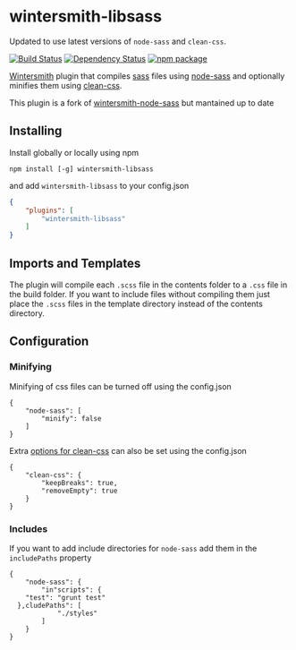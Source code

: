 # wintersmith-libsass

Updated to use latest versions of `node-sass` and `clean-css`.

[![Build Status](https://travis-ci.org/rafinskipg/wintersmith-libsass.svg?branch=master)](https://travis-ci.org/rafinskipg/wintersmith-libsass)
[![Dependency Status](https://www.versioneye.com/user/projects/552f7b8210e71490660008d6/badge.svg?style=flat)](https://www.versioneye.com/user/projects/552f7b8210e71490660008d6)
[![npm package](http://img.shields.io/npm/v/wintersmith-libsass.svg?style=flat)](https://www.npmjs.org/package/wintersmith-libsass)

[Wintersmith](https://github.com/jnordberg/wintersmith) plugin that compiles
[sass](http://sass-lang.com) files using
[node-sass](https://github.com/andrew/node-sass) and optionally minifies them
using [clean-css](https://github.com/GoalSmashers/clean-css).


This plugin is a fork of [wintersmith-node-sass](https://github.com/semfact/wintersmith-node-sass) but mantained up to date


## Installing

Install globally or locally using npm

```
npm install [-g] wintersmith-libsass
```

and add `wintersmith-libsass` to your config.json

```json
{
	"plugins": [
		"wintersmith-libsass"
	]
}
```
## Imports and Templates

The plugin will compile each `.scss` file in the contents folder to a `.css`
file in the build folder. If you want to include files without compiling them
just place the `.scss` files in the template directory instead of the contents
directory.

## Configuration

### Minifying

Minifying of css files can be turned off using the config.json

```
{
	"node-sass": [
		"minify": false
	]
}
```

Extra [options for clean-css](https://github.com/GoalSmashers/clean-css#how-to-use-clean-css-programmatically)
can also be set using the config.json

```
{
	"clean-css": {
		"keepBreaks": true,
		"removeEmpty": true
	}
}
```

### Includes

If you want to add include directories for `node-sass` add them in the
`includePaths` property

```
{
	"node-sass": {
		"in"scripts": {
    "test": "grunt test"
  },cludePaths": [
			"./styles"
		]
	}
}
```
